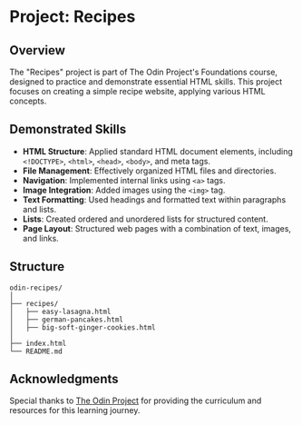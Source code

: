 # Project: Recipes

## Overview

The "Recipes" project is part of The Odin Project's Foundations course, designed to practice and demonstrate essential HTML skills. This project focuses on creating a simple recipe website, applying various HTML concepts.

## Demonstrated Skills

- **HTML Structure**: Applied standard HTML document elements, including `<!DOCTYPE>`, `<html>`, `<head>`, `<body>`, and meta tags.
- **File Management**: Effectively organized HTML files and directories.
- **Navigation**: Implemented internal links using `<a>` tags.
- **Image Integration**: Added images using the `<img>` tag.
- **Text Formatting**: Used headings and formatted text within paragraphs and lists.
- **Lists**: Created ordered and unordered lists for structured content.
- **Page Layout**: Structured web pages with a combination of text, images, and links.

## Structure

```plaintext
odin-recipes/
│
├── recipes/
│   ├── easy-lasagna.html
│   ├── german-pancakes.html
│   ├── big-soft-ginger-cookies.html
│
├── index.html
└── README.md
```

## Acknowledgments

Special thanks to [The Odin Project](https://www.theodinproject.com) for providing the curriculum and resources for this learning journey.